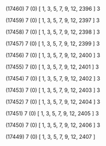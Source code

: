 (17460) 7 (0) [ 1, 3, 5, 7, 9, 12, 2396 ] 3 


(17459) 7 (0) [ 1, 3, 5, 7, 9, 12, 2397 ] 3 


(17458) 7 (0) [ 1, 3, 5, 7, 9, 12, 2398 ] 3 


(17457) 7 (0) [ 1, 3, 5, 7, 9, 12, 2399 ] 3 


(17456) 7 (0) [ 1, 3, 5, 7, 9, 12, 2400 ] 3 


(17455) 7 (0) [ 1, 3, 5, 7, 9, 12, 2401 ] 3 


(17454) 7 (0) [ 1, 3, 5, 7, 9, 12, 2402 ] 3 


(17453) 7 (0) [ 1, 3, 5, 7, 9, 12, 2403 ] 3 


(17452) 7 (0) [ 1, 3, 5, 7, 9, 12, 2404 ] 3 


(17451) 7 (0) [ 1, 3, 5, 7, 9, 12, 2405 ] 3 


(17450) 7 (0) [ 1, 3, 5, 7, 9, 12, 2406 ] 3 


(17449) 7 (0) [ 1, 3, 5, 7, 9, 12, 2407 ]  

